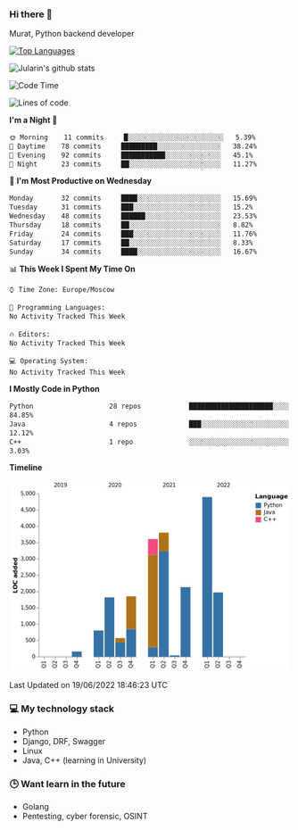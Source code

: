 ### Hi there 👋

Murat, Python backend developer

[![Top Languages](https://github-readme-stats.vercel.app/api/top-langs/?username=Jularin&layout=compact)]()

![Jularin's github stats](https://github-readme-stats.vercel.app/api?username=Jularin&show_icons=true&include_all_commits=true&count_private=true)

<!--START_SECTION:waka-->
![Code Time](http://img.shields.io/badge/Code%20Time-0%20secs-blue)

![Lines of code](https://img.shields.io/badge/From%20Hello%20World%20I%27ve%20Written-22%20Thousand%20lines%20of%20code-blue)

**I'm a Night 🦉** 

```text
🌞 Morning    11 commits     █░░░░░░░░░░░░░░░░░░░░░░░░   5.39% 
🌆 Daytime    78 commits     █████████░░░░░░░░░░░░░░░░   38.24% 
🌃 Evening    92 commits     ███████████░░░░░░░░░░░░░░   45.1% 
🌙 Night      23 commits     ██░░░░░░░░░░░░░░░░░░░░░░░   11.27%

```
📅 **I'm Most Productive on Wednesday** 

```text
Monday       32 commits     ████░░░░░░░░░░░░░░░░░░░░░   15.69% 
Tuesday      31 commits     ███░░░░░░░░░░░░░░░░░░░░░░   15.2% 
Wednesday    48 commits     ██████░░░░░░░░░░░░░░░░░░░   23.53% 
Thursday     18 commits     ██░░░░░░░░░░░░░░░░░░░░░░░   8.82% 
Friday       24 commits     ███░░░░░░░░░░░░░░░░░░░░░░   11.76% 
Saturday     17 commits     ██░░░░░░░░░░░░░░░░░░░░░░░   8.33% 
Sunday       34 commits     ████░░░░░░░░░░░░░░░░░░░░░   16.67%

```


📊 **This Week I Spent My Time On** 

```text
⌚︎ Time Zone: Europe/Moscow

💬 Programming Languages: 
No Activity Tracked This Week

🔥 Editors: 
No Activity Tracked This Week

💻 Operating System: 
No Activity Tracked This Week

```

**I Mostly Code in Python** 

```text
Python                   28 repos            █████████████████████░░░░   84.85% 
Java                     4 repos             ███░░░░░░░░░░░░░░░░░░░░░░   12.12% 
C++                      1 repo              ░░░░░░░░░░░░░░░░░░░░░░░░░   3.03%

```


**Timeline**

![Chart not found](https://raw.githubusercontent.com/Jularin/Jularin/main/charts/bar_graph.png) 


 Last Updated on 19/06/2022 18:46:23 UTC
<!--END_SECTION:waka-->

### 💻 My technology stack
 - Python
 - Django, DRF, Swagger
 - Linux 
 - Java, C++ (learning in University)

### 🕒 Want learn in the future
 - Golang
 - Pentesting, cyber forensic, OSINT
